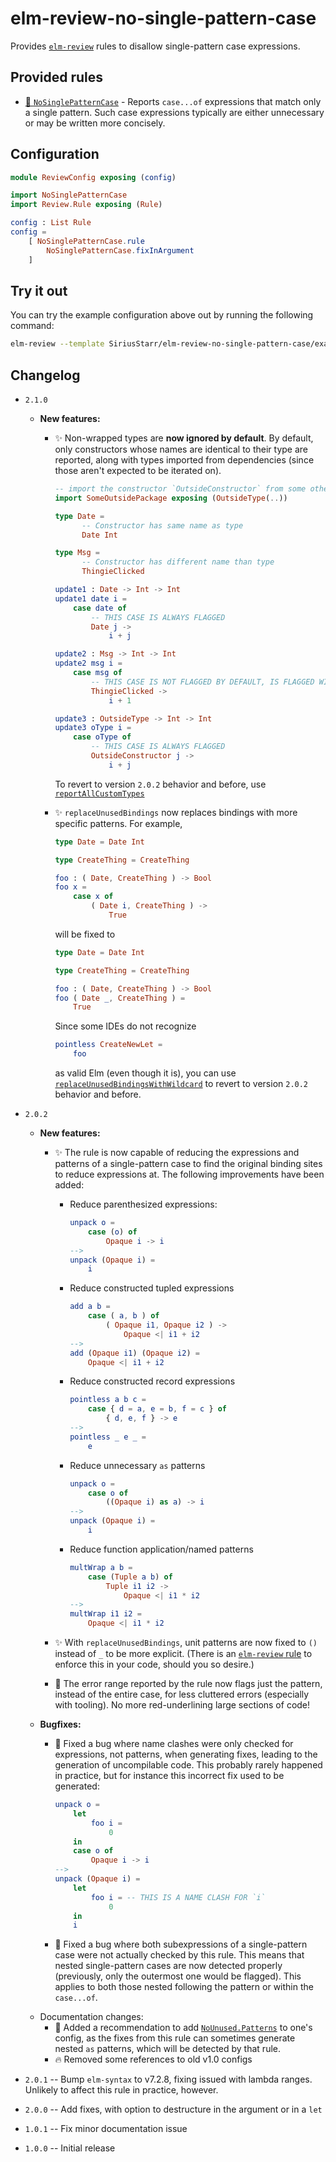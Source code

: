 # elm-review-no-single-pattern-case

Provides [`elm-review`](https://package.elm-lang.org/packages/jfmengels/elm-review/latest/) rules to disallow single-pattern case expressions.

## Provided rules

* [🔧 `NoSinglePatternCase`](https://package.elm-lang.org/packages/SiriusStarr/elm-review-no-single-pattern-case/2.0.2/NoSinglePatternCase/) - Reports `case...of` expressions that match only a single pattern.  Such case expressions typically are either unnecessary or may be written more concisely.

## Configuration

```elm
module ReviewConfig exposing (config)

import NoSinglePatternCase
import Review.Rule exposing (Rule)

config : List Rule
config =
    [ NoSinglePatternCase.rule
        NoSinglePatternCase.fixInArgument
    ]
```

## Try it out

You can try the example configuration above out by running the following command:

```bash
elm-review --template SiriusStarr/elm-review-no-single-pattern-case/example/fix-in-argument --rules NoSinglePatternCase
```

## Changelog

* `2.1.0`
  * **New features:**
    * ✨ Non-wrapped types are **now ignored by default**.  By default, only
      constructors whose names are identical to their type are reported, along
      with types imported from dependencies (since those aren't expected to be
      iterated on).

      ```elm
      -- import the constructor `OutsideConstructor` from some other package
      import SomeOutsidePackage exposing (OutsideType(..))

      type Date =
            -- Constructor has same name as type
            Date Int

      type Msg =
            -- Constructor has different name than type
            ThingieClicked

      update1 : Date -> Int -> Int
      update1 date i =
          case date of
              -- THIS CASE IS ALWAYS FLAGGED
              Date j ->
                  i + j

      update2 : Msg -> Int -> Int
      update2 msg i =
          case msg of
              -- THIS CASE IS NOT FLAGGED BY DEFAULT, IS FLAGGED WITH `reportAllCustomTypes`
              ThingieClicked ->
                  i + 1

      update3 : OutsideType -> Int -> Int
      update3 oType i =
          case oType of
              -- THIS CASE IS ALWAYS FLAGGED
              OutsideConstructor j ->
                  i + j
      ```

      To revert to version `2.0.2` behavior and before, use
      [`reportAllCustomTypes`](https://package.elm-lang.org/packages/SiriusStarr/elm-review-no-single-pattern-case/2.0.2/NoSinglePatternCase#reportAllCustomTypes)
    * ✨ `replaceUnusedBindings` now replaces bindings with more specific patterns.  For example,

      ```elm
      type Date = Date Int

      type CreateThing = CreateThing

      foo : ( Date, CreateThing ) -> Bool
      foo x =
          case x of
              ( Date i, CreateThing ) ->
                  True

      ```

      will be fixed to

      ```elm
      type Date = Date Int

      type CreateThing = CreateThing

      foo : ( Date, CreateThing ) -> Bool
      foo ( Date _, CreateThing ) =
          True
      ```

      Since some IDEs do not recognize

      ```elm
      pointless CreateNewLet =
          foo
      ```

      as valid Elm (even though it is), you can use
      [`replaceUnusedBindingsWithWildcard`](https://package.elm-lang.org/packages/SiriusStarr/elm-review-no-single-pattern-case/2.0.2/NoSinglePatternCase#replaceUnusedBindingsWithWildcard)
      to revert to version `2.0.2` behavior and before.

* `2.0.2`
  * **New features:**
    * ✨ The rule is now capable of reducing the expressions and patterns of a
      single-pattern case to find the original binding sites to reduce
      expressions at.  The following improvements have been added:
      * Reduce parenthesized expressions:

        ```elm
        unpack o =
            case (o) of
                Opaque i -> i
        -->
        unpack (Opaque i) =
            i
        ```

      * Reduce constructed tupled expressions

        ```elm
        add a b =
            case ( a, b ) of
                ( Opaque i1, Opaque i2 ) ->
                    Opaque <| i1 + i2
        -->
        add (Opaque i1) (Opaque i2) =
            Opaque <| i1 + i2
        ```

      * Reduce constructed record expressions

        ```elm
        pointless a b c =
            case { d = a, e = b, f = c } of
                { d, e, f } -> e
        -->
        pointless _ e _ =
            e
        ```

      * Reduce unnecessary `as` patterns

        ```elm
        unpack o =
            case o of
                ((Opaque i) as a) -> i
        -->
        unpack (Opaque i) =
            i
        ```

      * Reduce function application/named patterns

        ```elm
        multWrap a b =
            case (Tuple a b) of
                Tuple i1 i2 ->
                    Opaque <| i1 * i2
        -->
        multWrap i1 i2 =
            Opaque <| i1 * i2
        ```

    * ✨ With `replaceUnusedBindings`, unit patterns are now fixed to `()`
      instead of `_` to be more explicit.  (There is an
      [`elm-review` rule](https://package.elm-lang.org/packages/mthadley/elm-review-unit/latest/)
      to enforce this in your code, should you so desire.)
    * 🚸 The error range reported by the rule now flags just the pattern,
      instead of the entire case, for less cluttered errors (especially with
      tooling).  No more red-underlining large sections of code!
  * **Bugfixes:**
    * 🐛 Fixed a bug where name clashes were only checked for expressions, not patterns, when generating fixes, leading to the generation of uncompilable code.  This probably rarely happened in practice, but for instance this incorrect fix used to be generated:

        ```elm
        unpack o =
            let
                foo i =
                    0
            in
            case o of
                Opaque i -> i
        -->
        unpack (Opaque i) =
            let
                foo i = -- THIS IS A NAME CLASH FOR `i`
                    0
            in
            i
        ```

    * 🐛 Fixed a bug where both subexpressions of a single-pattern case were not
      actually checked by this rule.  This means that nested single-pattern
      cases are now detected properly (previously, only the outermost one would
      be flagged).  This applies to both those nested following the pattern or within the `case...of`.
  * Documentation changes:
    * 📝 Added a recommendation to add
      [`NoUnused.Patterns`](https://package.elm-lang.org/packages/jfmengels/elm-review-unused/latest/NoUnused-Patterns/)
      to one's config, as the fixes from this rule can sometimes generate nested
      `as` patterns, which will be detected by that rule.
    * 🔥 Removed some references to old v1.0 configs
* `2.0.1` -- Bump `elm-syntax` to v7.2.8, fixing issued with lambda ranges.
  Unlikely to affect this rule in practice, however.
* `2.0.0` -- Add fixes, with option to destructure in the argument or in a `let`
* `1.0.1` -- Fix minor documentation issue
* `1.0.0` -- Initial release
